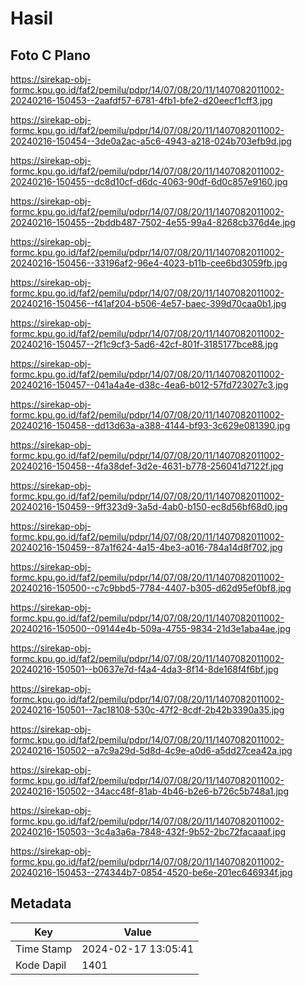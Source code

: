 # Hasil

## Foto C Plano

https://sirekap-obj-formc.kpu.go.id/faf2/pemilu/pdpr/14/07/08/20/11/1407082011002-20240216-150453--2aafdf57-6781-4fb1-bfe2-d20eecf1cff3.jpg

https://sirekap-obj-formc.kpu.go.id/faf2/pemilu/pdpr/14/07/08/20/11/1407082011002-20240216-150454--3de0a2ac-a5c6-4943-a218-024b703efb9d.jpg

https://sirekap-obj-formc.kpu.go.id/faf2/pemilu/pdpr/14/07/08/20/11/1407082011002-20240216-150455--dc8d10cf-d6dc-4063-90df-6d0c857e9160.jpg

https://sirekap-obj-formc.kpu.go.id/faf2/pemilu/pdpr/14/07/08/20/11/1407082011002-20240216-150455--2bddb487-7502-4e55-99a4-8268cb376d4e.jpg

https://sirekap-obj-formc.kpu.go.id/faf2/pemilu/pdpr/14/07/08/20/11/1407082011002-20240216-150456--33196af2-96e4-4023-b11b-cee6bd3059fb.jpg

https://sirekap-obj-formc.kpu.go.id/faf2/pemilu/pdpr/14/07/08/20/11/1407082011002-20240216-150456--f41af204-b506-4e57-baec-399d70caa0b1.jpg

https://sirekap-obj-formc.kpu.go.id/faf2/pemilu/pdpr/14/07/08/20/11/1407082011002-20240216-150457--2f1c9cf3-5ad6-42cf-801f-3185177bce88.jpg

https://sirekap-obj-formc.kpu.go.id/faf2/pemilu/pdpr/14/07/08/20/11/1407082011002-20240216-150457--041a4a4e-d38c-4ea6-b012-57fd723027c3.jpg

https://sirekap-obj-formc.kpu.go.id/faf2/pemilu/pdpr/14/07/08/20/11/1407082011002-20240216-150458--dd13d63a-a388-4144-bf93-3c629e081390.jpg

https://sirekap-obj-formc.kpu.go.id/faf2/pemilu/pdpr/14/07/08/20/11/1407082011002-20240216-150458--4fa38def-3d2e-4631-b778-256041d7122f.jpg

https://sirekap-obj-formc.kpu.go.id/faf2/pemilu/pdpr/14/07/08/20/11/1407082011002-20240216-150459--9ff323d9-3a5d-4ab0-b150-ec8d56bf68d0.jpg

https://sirekap-obj-formc.kpu.go.id/faf2/pemilu/pdpr/14/07/08/20/11/1407082011002-20240216-150459--87a1f624-4a15-4be3-a016-784a14d8f702.jpg

https://sirekap-obj-formc.kpu.go.id/faf2/pemilu/pdpr/14/07/08/20/11/1407082011002-20240216-150500--c7c9bbd5-7784-4407-b305-d62d95ef0bf8.jpg

https://sirekap-obj-formc.kpu.go.id/faf2/pemilu/pdpr/14/07/08/20/11/1407082011002-20240216-150500--09144e4b-509a-4755-9834-21d3e1aba4ae.jpg

https://sirekap-obj-formc.kpu.go.id/faf2/pemilu/pdpr/14/07/08/20/11/1407082011002-20240216-150501--b0637e7d-f4a4-4da3-8f14-8de168f4f6bf.jpg

https://sirekap-obj-formc.kpu.go.id/faf2/pemilu/pdpr/14/07/08/20/11/1407082011002-20240216-150501--7ac18108-530c-47f2-8cdf-2b42b3390a35.jpg

https://sirekap-obj-formc.kpu.go.id/faf2/pemilu/pdpr/14/07/08/20/11/1407082011002-20240216-150502--a7c9a29d-5d8d-4c9e-a0d6-a5dd27cea42a.jpg

https://sirekap-obj-formc.kpu.go.id/faf2/pemilu/pdpr/14/07/08/20/11/1407082011002-20240216-150502--34acc48f-81ab-4b46-b2e6-b726c5b748a1.jpg

https://sirekap-obj-formc.kpu.go.id/faf2/pemilu/pdpr/14/07/08/20/11/1407082011002-20240216-150503--3c4a3a6a-7848-432f-9b52-2bc72facaaaf.jpg

https://sirekap-obj-formc.kpu.go.id/faf2/pemilu/pdpr/14/07/08/20/11/1407082011002-20240216-150453--274344b7-0854-4520-be6e-201ec646934f.jpg


## Metadata

| Key        | Value               |
| ---------- | ------------------- |
| Time Stamp | 2024-02-17 13:05:41 |
| Kode Dapil | 1401                |



